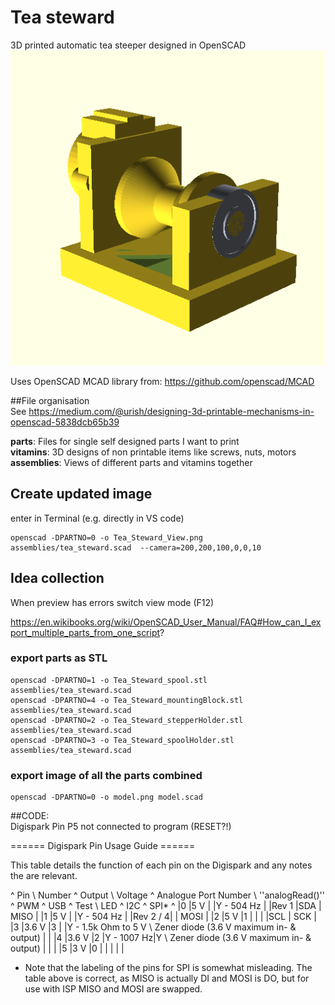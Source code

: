 # Tea steward
3D printed automatic tea steeper designed in OpenSCAD
![TeaSteward](https://raw.githubusercontent.com/ForestRupicolous/tea_steward/master/Tea_Steward_View.png)  
  

Uses OpenSCAD MCAD library from: https://github.com/openscad/MCAD  
  


##File organisation  
See https://medium.com/@urish/designing-3d-printable-mechanisms-in-openscad-5838dcb65b39  

**parts**: Files for single self designed parts I want to print  
**vitamins**: 3D designs of non printable items like screws, nuts, motors  
**assemblies**: Views of different parts and vitamins together  

## Create updated image
enter in Terminal (e.g. directly in VS code)

    openscad -DPARTNO=0 -o Tea_Steward_View.png assemblies/tea_steward.scad  --camera=200,200,100,0,0,10

## Idea collection  
When preview has errors switch view mode (F12)  

https://en.wikibooks.org/wiki/OpenSCAD_User_Manual/FAQ#How_can_I_export_multiple_parts_from_one_script?


### export parts as STL
    openscad -DPARTNO=1 -o Tea_Steward_spool.stl assemblies/tea_steward.scad
    openscad -DPARTNO=4 -o Tea_Steward_mountingBlock.stl assemblies/tea_steward.scad
    openscad -DPARTNO=2 -o Tea_Steward_stepperHolder.stl assemblies/tea_steward.scad
    openscad -DPARTNO=3 -o Tea_Steward_spoolHolder.stl assemblies/tea_steward.scad
 
### export image of all the parts combined
    openscad -DPARTNO=0 -o model.png model.scad

##CODE:  
Digispark Pin P5 not connected to program (RESET?!)

====== Digispark Pin Usage Guide ======

This table details the function of each pin on the Digispark and any notes the are relevant.

^  Pin \\ Number  ^  Output \\ Voltage  ^  Analogue Port Number \\ ''analogRead()''  ^  PWM  ^  USB  ^  Test \\ LED  ^  I2C  ^  SPI*  ^
|0          |5 V            |                     |Y - 504 Hz |                   |Rev 1    |SDA  |  MISO  |
|1          |5 V            |                     |Y - 504 Hz |                   |Rev 2 / 4|     |  MOSI  |
|2          |5 V            |1                    |           |                   |         |SCL  |  SCK   |
|3          |3.6 V          |3                    |           |Y - 1.5k Ohm to 5 V \\ Zener diode (3.6 V maximum in- & output) | |
|4          |3.6 V          |2                    |Y - 1007 Hz|Y \\ Zener diode (3.6 V maximum in- & output)   | | |
|5          |3 V            |0                    |           |                   |         |     |

* Note that the labeling of the pins for SPI is somewhat misleading. The table above is correct, as MISO is actually DI and MOSI is DO, but for use with ISP MISO and MOSI are swapped.